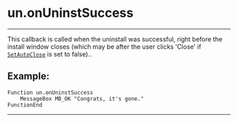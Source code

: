 # un.onUninstSuccess

---

This callback is called when the uninstall was successful, right before the install window closes (which may be after the user clicks 'Close' if [`SetAutoClose`][1] is set to false)..

## Example:

	Function un.onUninstSuccess
		MessageBox MB_OK "Congrats, it's gone."
	FunctionEnd

---

[1]: ../Reference/SetAutoClose.md